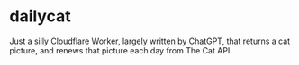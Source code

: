 # dailycat

Just a silly Cloudflare Worker, largely written by ChatGPT, that returns a cat picture, and renews that picture each day from The Cat API.
